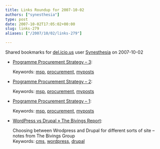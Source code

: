 ```yaml
---
title: Links Roundup for 2007-10-02
authors: ["synesthesia"]
type: post
date: 2007-10-02T17:05:02+00:00
slug: links-279 
aliases: ["/2007/10/02/links-279"]

---
```

Shared bookmarks for [del.icio.us][1] user  [Synesthesia][2] on 2007-10-02

  * [Programme Procurement Strategy &#8211; 3][3]:
  
       
    Keywords: [msp][4], [procurement][5], [myposts][6]
  * [Programme Procurement Strategy &#8211; 2][7]:
  
       
    Keywords: [msp][4], [procurement][5], [myposts][6]
  * [Programme Procurement Strategy &#8211; 1][8]:
  
       
    Keywords: [msp][4], [procurement][5], [myposts][6]
  * [WordPress vs Drupal » The Bivings Report][9]:
  
    Choosing between Wrodpress and Drupal for different sorts of site &#8211; notes from The Bivings Group    
    Keywords: [cms][10], [wordpress][11], [drupal][12]

 [1]: https://del.icio.us/
 [2]: https://del.icio.us/synesthesia
 [3]: https://www.synesthesia.co.uk/msp/2007/10/02/programme-procurement-strategy-3 "https://www.synesthesia.co.uk/msp/2007/10/02/programme-procurement-strategy-3"
 [4]: https://del.icio.us/synesthesia/msp
 [5]: https://del.icio.us/synesthesia/procurement
 [6]: https://del.icio.us/synesthesia/myposts
 [7]: https://www.synesthesia.co.uk/msp/2007/10/01/programme-procurement-strategy-2 "https://www.synesthesia.co.uk/msp/2007/10/01/programme-procurement-strategy-2"
 [8]: https://www.synesthesia.co.uk/msp/2007/10/01/programme-procurement-strategy-1 "https://www.synesthesia.co.uk/msp/2007/10/01/programme-procurement-strategy-1"
 [9]: https://www.bivingsreport.com/2007/wordpress-vs-drupal "https://www.bivingsreport.com/2007/wordpress-vs-drupal"
 [10]: https://del.icio.us/synesthesia/cms
 [11]: https://del.icio.us/synesthesia/wordpress
 [12]: https://del.icio.us/synesthesia/drupal